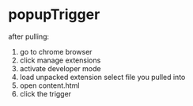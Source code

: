 # popupTrigger

after pulling:
1. go to chrome browser 
2. click manage extensions
3. activate developer mode 
4. load unpacked extension select file you pulled into
5. open content.html
6. click the trigger

